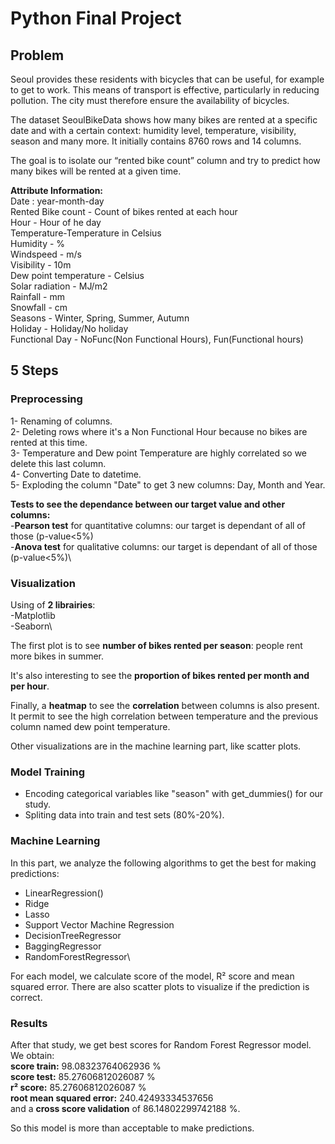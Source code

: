# Python Final Project


## Problem
Seoul provides these residents with bicycles that can be useful, for example to get to work. This means of transport is effective, particularly in reducing pollution. The city must therefore ensure the availability of bicycles.

The dataset SeoulBikeData shows how many bikes are rented at a specific date and with a certain context: humidity level, temperature, visibility, season and many more. It initially contains 8760 rows and 14 columns. 

The goal is to isolate our “rented bike count” column and try to predict how many bikes will be rented at a given time. 


**Attribute Information:** \
Date : year-month-day \
Rented Bike count - Count of bikes rented at each hour \
Hour - Hour of he day \
Temperature-Temperature in Celsius \
Humidity - % \
Windspeed - m/s \
Visibility - 10m \
Dew point temperature - Celsius \
Solar radiation - MJ/m2 \
Rainfall - mm \
Snowfall - cm \
Seasons - Winter, Spring, Summer, Autumn \
Holiday - Holiday/No holiday \
Functional Day - NoFunc(Non Functional Hours), Fun(Functional hours) 


## 5 Steps
### Preprocessing

1- Renaming of columns.\
2- Deleting rows where it's a Non Functional Hour because no bikes are rented at this time.\
3- Temperature and Dew point Temperature are highly correlated so we delete this last column.\
4- Converting Date to datetime.\
5- Exploding the column "Date" to get 3 new columns: Day, Month and Year.

**Tests to see the dependance between our target value and other columns:**\
-**Pearson test** for quantitative columns: our target is dependant of all of those (p-value<5%)\
-**Anova test** for qualitative columns: our target is dependant of all of those (p-value<5%)\

### Visualization
Using of **2 librairies**:\
-Matplotlib\
-Seaborn\

The first plot is to see **number of bikes rented per season**: people rent more bikes in summer.

It's also interesting to see the **proportion of bikes rented per month and per hour**.

Finally, a **heatmap** to see the **correlation** between columns is also present. It permit to see the high correlation between temperature and the previous column named dew point temperature.

Other visualizations are in the machine learning part, like scatter plots.



### Model Training
- Encoding categorical variables like "season" with get_dummies() for our study.
- Spliting data into train and test sets (80%-20%).

### Machine Learning
In this part, we analyze the following algorithms to get the best for making predictions:
- LinearRegression()
- Ridge
- Lasso
- Support Vector Machine Regression
- DecisionTreeRegressor
- BaggingRegressor
- RandomForestRegressor\

For each model, we calculate score of the model, R² score and mean squared error. There are also scatter plots to visualize if the prediction is correct.

### Results
After that study, we get best scores for Random Forest Regressor model. \
We obtain:\
**score train:**  98.08323764062936 %\
**score test:**  85.27606812026087 %\
**r² score:** 85.27606812026087 %\
**root mean squared error:** 240.42493334537656\
and a **cross score validation** of 86.14802299742188 %.

So this model is more than acceptable to make predictions.

